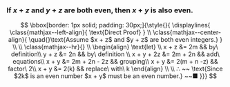 
### If $x+z$ and $y+z$ are both even, then $x+y$ is also even.

$$
\bbox[border: 1px solid; padding: 30px;]{\style{}{
\displaylines{
	\class{mathjax--left-align}{
		\text{Direct Proof}
	} \\
	\class{mathjax--center-align}{
		\quad{}\text{Assume $x + z$ and $y + z$ are both even integers.}
	} \\ \\
	\class{mathjax--hr}{} \\
	\begin{align}
		\text{let} \\ 
		x + z &= 2m && by\ definition\\
		y + z &= 2n && by\ definition \\
		x + y + 2z &= 2m + 2n && add\ equations\\
		x + y &= 2m + 2n - 2z && grouping\\
		x + y &= 2(m + n -z) && factor\ 2\\ 
		x + y &= 2(k) && replace\ with\ k
	\end{align} \\ \\
	∴ ~~ \text{Since $2k$ is an even number $x + y$ must be an even number.} ~~■
}}}
$$

